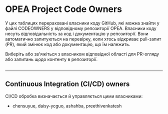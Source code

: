 # OPEA Project Code Owners

У цих таблицях перераховані власники коду GitHub, які можна знайти у файлі CODEOWNERS у відповідному репозиторії OPEA.
Власники коду несуть відповідальність за код і
документацію у репозиторії. Вони автоматично запитуються на перевірку, коли хтось відкриває pull-запит (PR), який змінює код або документацію, що їм належить.

Виберіть або зв'яжіться з власником відповідної області для PR-огляду або запитань щодо контенту в репозиторії.

<!-- codeowners.txt генерується під час побудови docbuild з файлів CODEOWNERS кожного репозиторію. -->

```{include} codeowners.txt
```

-----

## Continuous Integration (CI/CD) owners

CI/CD обробка визначається й управляється цими власниками:

* chensuyue, daisy-ycguo, ashahba, preethivenkatesh


